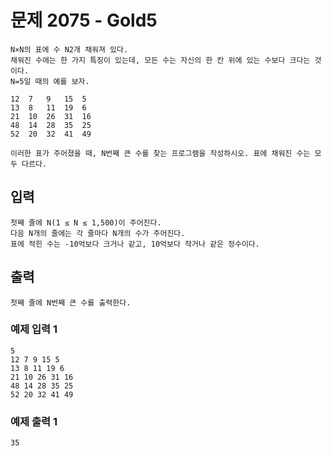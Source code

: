 # 문제 2075 - Gold5
    N×N의 표에 수 N2개 채워져 있다. 
    채워진 수에는 한 가지 특징이 있는데, 모든 수는 자신의 한 칸 위에 있는 수보다 크다는 것이다.
    N=5일 때의 예를 보자.
    
    12	7	9	15	5
    13	8	11	19	6
    21	10	26	31	16
    48	14	28	35	25
    52	20	32	41	49

    이러한 표가 주어졌을 때, N번째 큰 수를 찾는 프로그램을 작성하시오. 표에 채워진 수는 모두 다르다.

## 입력
    첫째 줄에 N(1 ≤ N ≤ 1,500)이 주어진다. 
    다음 N개의 줄에는 각 줄마다 N개의 수가 주어진다. 
    표에 적힌 수는 -10억보다 크거나 같고, 10억보다 작거나 같은 정수이다.

## 출력
    첫째 줄에 N번째 큰 수를 출력한다.

### 예제 입력 1
    5
    12 7 9 15 5
    13 8 11 19 6
    21 10 26 31 16
    48 14 28 35 25
    52 20 32 41 49
### 예제 출력 1
    35